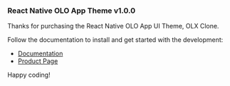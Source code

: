 ### React Native OLO App Theme v1.0.0

Thanks for purchasing the React Native OLO App UI Theme, OLX Clone.

Follow the documentation to install and get started with the development:

- [Documentation](https://listing-nb.gitbook.io/olo/)
- [Product Page](https://market.nativebase.io/view/react-native-olo-app-theme)

Happy coding!
